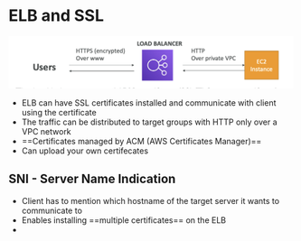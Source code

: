 
# ELB and SSL

![image](../../img/Pasted_image_20240222233835.png)

- ELB can have SSL certificates installed and communicate with client using the certificate
- The traffic can be distributed to target groups with HTTP only over a VPC network
- ==Certificates managed by ACM (AWS Certificates Manager)==
- Can upload your own certifecates

## SNI - Server Name Indication

- Client has to mention which hostname of the target server it wants to communicate to
- Enables installing ==multiple certificates== on the ELB 
- 